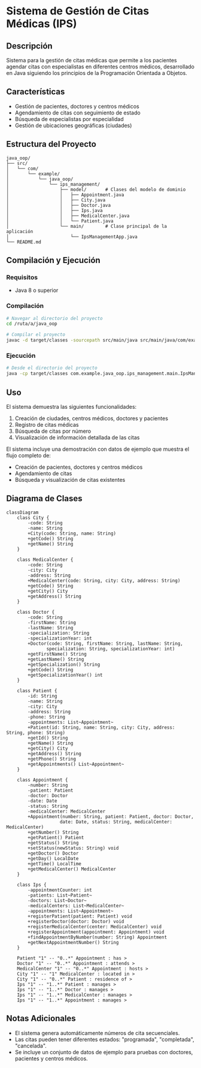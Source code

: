 # Sistema de Gestión de Citas Médicas (IPS)

## Descripción

Sistema para la gestión de citas médicas que permite a los pacientes agendar citas con especialistas en diferentes
centros médicos, desarrollado en Java siguiendo los principios de la Programación Orientada a Objetos.

## Características

- Gestión de pacientes, doctores y centros médicos
- Agendamiento de citas con seguimiento de estado
- Búsqueda de especialistas por especialidad
- Gestión de ubicaciones geográficas (ciudades)

## Estructura del Proyecto

```
java_oop/
├── src/
│   └── com/
│       └── example/
│           └── java_oop/
│               └── ips_management/
│                   ├── model/       # Clases del modelo de dominio
│                   │   ├── Appointment.java
│                   │   ├── City.java
│                   │   ├── Doctor.java
│                   │   ├── Ips.java
│                   │   ├── MedicalCenter.java
│                   │   └── Patient.java
│                   └── main/        # Clase principal de la aplicación
│                       └── IpsManagementApp.java
└── README.md
```

## Compilación y Ejecución

### Requisitos

- Java 8 o superior

### Compilación

```bash
# Navegar al directorio del proyecto
cd /ruta/a/java_oop

# Compilar el proyecto
javac -d target/classes -sourcepath src/main/java src/main/java/com/example/java_oop/ips_management/main/IpsManagementApp.java
```

### Ejecución

```bash
# Desde el directorio del proyecto
java -cp target/classes com.example.java_oop.ips_management.main.IpsManagementApp
```

## Uso

El sistema demuestra las siguientes funcionalidades:

1. Creación de ciudades, centros médicos, doctores y pacientes
2. Registro de citas médicas
3. Búsqueda de citas por número
4. Visualización de información detallada de las citas

El sistema incluye una demostración con datos de ejemplo que muestra el flujo completo de:

- Creación de pacientes, doctores y centros médicos
- Agendamiento de citas
- Búsqueda y visualización de citas existentes

## Diagrama de Clases

```mermaid
classDiagram
    class City {
        -code: String
        -name: String
        +City(code: String, name: String)
        +getCode() String
        +getName() String
    }

    class MedicalCenter {
        -code: String
        -city: City
        -address: String
        +MedicalCenter(code: String, city: City, address: String)
        +getCode() String
        +getCity() City
        +getAddress() String
    }

    class Doctor {
        -code: String
        -firstName: String
        -lastName: String
        -specialization: String
        -specializationYear: int
        +Doctor(code: String, firstName: String, lastName: String,
               specialization: String, specializationYear: int)
        +getFirstName() String
        +getLastName() String
        +getSpecialization() String
        +getCode() String
        +getSpecializationYear() int
    }

    class Patient {
        -id: String
        -name: String
        -city: City
        -address: String
        -phone: String
        -appointments: List~Appointment~
        +Patient(id: String, name: String, city: City, address: String, phone: String)
        +getId() String
        +getName() String
        +getCity() City
        +getAddress() String
        +getPhone() String
        +getAppointments() List~Appointment~
    }

    class Appointment {
        -number: String
        -patient: Patient
        -doctor: Doctor
        -date: Date
        -status: String
        -medicalCenter: MedicalCenter
        +Appointment(number: String, patient: Patient, doctor: Doctor,
                    date: Date, status: String, medicalCenter: MedicalCenter)
        +getNumber() String
        +getPatient() Patient
        +getStatus() String
        +setStatus(newStatus: String) void
        +getDoctor() Doctor
        +getDay() LocalDate
        +getTime() LocalTime
        +getMedicalCenter() MedicalCenter
    }

    class Ips {
        -appointmentCounter: int
        -patients: List~Patient~
        -doctors: List~Doctor~
        -medicalCenters: List~MedicalCenter~
        -appointments: List~Appointment~
        +registerPatient(patient: Patient) void
        +registerDoctor(doctor: Doctor) void
        +registerMedicalCenter(center: MedicalCenter) void
        +registerAppointment(appointment: Appointment) void
        +findAppointmentByNumber(number: String) Appointment
        +getNextAppointmentNumber() String
    }

    Patient "1" -- "0..*" Appointment : has >
    Doctor "1" -- "0..*" Appointment : attends >
    MedicalCenter "1" -- "0..*" Appointment : hosts >
    City "1" -- "1" MedicalCenter : located in >
    City "1" -- "0..*" Patient : residence of >
    Ips "1" -- "1..*" Patient : manages >
    Ips "1" -- "1..*" Doctor : manages >
    Ips "1" -- "1..*" MedicalCenter : manages >
    Ips "1" -- "1..*" Appointment : manages >
```

## Notas Adicionales

- El sistema genera automáticamente números de cita secuenciales.
- Las citas pueden tener diferentes estados: "programada", "completada", "cancelada".
- Se incluye un conjunto de datos de ejemplo para pruebas con doctores, pacientes y centros médicos.
